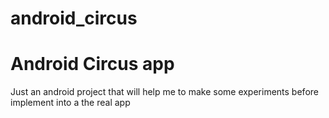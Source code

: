 # android_circus
# Android Circus app
Just an android project that will help me to make some experiments before implement into a the real app
